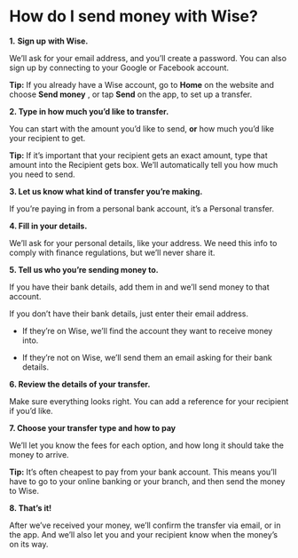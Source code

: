 # How do I send money with Wise?

**1.** **Sign up** **with Wise.**

We’ll ask for your email address, and you’ll create a password. You can also sign up by connecting to your Google or Facebook account. 

**Tip:** If you already have a Wise account, go to **Home** on the website and choose **Send money** , or tap **Send** on the app, to set up a transfer. 

**2\. Type in how much you’d like to transfer.**

You can start with the amount you’d like to send, **or** how much you’d like your recipient to get. 

**Tip:** If it’s important that your recipient gets an exact amount, type that amount into the Recipient gets box. We’ll automatically tell you how much you need to send.

 **3\. Let us know what kind of transfer you’re making.**

If you’re paying in from a personal bank account, it’s a Personal transfer. 

**4\. Fill in your details.**

We’ll ask for your personal details, like your address. We need this info to comply with finance regulations, but we’ll never share it. 

**5\. Tell us who you’re sending money to.**

If you have their bank details, add them in and we’ll send money to that account.

If you don’t have their bank details, just enter their email address.

  * If they’re on Wise, we’ll find the account they want to receive money into.

  * If they’re not on Wise, we’ll send them an email asking for their bank details.




 **6\. Review the details of your transfer.**

Make sure everything looks right. You can add a reference for your recipient if you’d like.

 **7\. Choose your transfer type and how to pay**

We’ll let you know the fees for each option, and how long it should take the money to arrive. 

**Tip:** It’s often cheapest to pay from your bank account. This means you’ll have to go to your online banking or your branch, and then send the money to Wise.

 **8\. That’s it!**

After we’ve received your money, we’ll confirm the transfer via email, or in the app. And we’ll also let you and your recipient know when the money’s on its way.